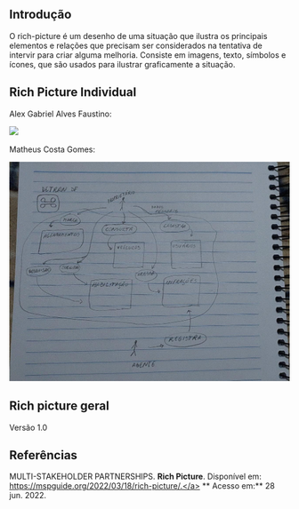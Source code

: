 ## **Introdução**
O rich-picture é um desenho de uma situação que ilustra os principais elementos e relações que precisam ser considerados na tentativa de intervir para criar alguma melhoria. Consiste em imagens, texto, símbolos e ícones, que são usados para ilustrar graficamente a situação.

## **Rich Picture Individual**
<p>Alex Gabriel Alves Faustino:</p>
<img src="\images\richpictures\richpictureRASCUNHO.png"/>

<p>Matheus Costa Gomes:</p>
<img src="\images\richpictures\richpictureM.jpeg"/>

## **Rich picture geral**
<p>Versão 1.0</p>

## **Referências**
MULTI-STAKEHOLDER PARTNERSHIPS. **Rich Picture**. Disponível em: <a href="https://mspguide.org/2022/03/18/rich-picture/." target="__blank">https://mspguide.org/2022/03/18/rich-picture/.</a> ** Acesso em:** 28 jun. 2022.
